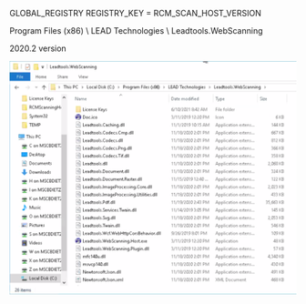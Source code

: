 GLOBAL_REGISTRY REGISTRY_KEY = RCM_SCAN_HOST_VERSION

Program Files (x86) \ LEAD Technologies \ Leadtools.WebScanning

2020.2 version

![image.png](/.attachments/image-1b4c064b-aab4-4b49-9311-172902d5f5bf.png)
